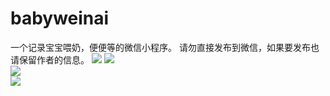 # babyweinai
一个记录宝宝喂奶，便便等的微信小程序。
请勿直接发布到微信，如果要发布也请保留作者的信息。
![](https://github.com/kklldog/kklldog.github.io/blob/master/images/babyweinai0.png)
![](https://github.com/kklldog/kklldog.github.io/blob/master/images/babyweinai1.jpg)  
![](https://github.com/kklldog/kklldog.github.io/blob/master/images/babyweinai2.jpg)  
![](https://github.com/kklldog/kklldog.github.io/blob/master/images/babyweinai3.jpg)  
